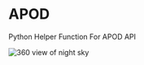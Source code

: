 # APOD

Python Helper Function For APOD API

![360 view of night sky](https://apod.nasa.gov/apod/image/1909/EyeDragonSky_Komlev_960.jpg)